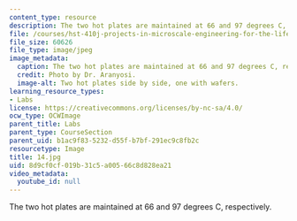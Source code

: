 ```yaml
---
content_type: resource
description: The two hot plates are maintained at 66 and 97 degrees C, respectively.
file: /courses/hst-410j-projects-in-microscale-engineering-for-the-life-sciences-spring-2007/8d9cf0cf019b31c5a00566c8d828ea21_14.jpg
file_size: 60626
file_type: image/jpeg
image_metadata:
  caption: The two hot plates are maintained at 66 and 97 degrees C, respectively.
  credit: Photo by Dr. Aranyosi.
  image-alt: Two hot plates side by side, one with wafers.
learning_resource_types:
- Labs
license: https://creativecommons.org/licenses/by-nc-sa/4.0/
ocw_type: OCWImage
parent_title: Labs
parent_type: CourseSection
parent_uid: b1ac9f83-5232-d55f-b7bf-291ec9c8fb2c
resourcetype: Image
title: 14.jpg
uid: 8d9cf0cf-019b-31c5-a005-66c8d828ea21
video_metadata:
  youtube_id: null
---
```

The two hot plates are maintained at 66 and 97 degrees C, respectively.